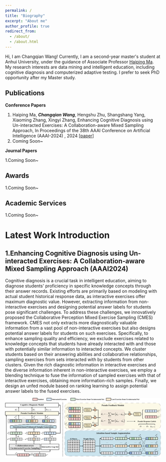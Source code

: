 ```yaml
---
permalink: /
title: "Biography"
excerpt: "About me"
author_profile: true
redirect_from: 
  - /about/
  - /about.html
---
```


Hi, I am Changqian Wang! Currently, I am a second-year master's student at Anhui University, under the guidance of Associate Professor [Haiping Ma](https://wky.ahu.edu.cn/2023/0926/c13481a316092/page.htm). My research interests are data mining and intelligent education, including cognitive diagnosis and computerized adaptive testing. I prefer to seek PhD opportunity after my Master study.

Publications
------
**Conference Papers**

1. Haiping Ma, ***Changqian Wang***, Hengshu Zhu, Shangshang Yang, Xiaoming Zhang, Xingyi Zhang, Enhancing Cognitive Diagnosis using Un-interacted Exercises: A Collaboration-aware Mixed Sampling Approach, In Proceedings of the 38th AAAI Conference on Artificial Intelligence (AAAI-2024) , 2024 [[paper](https://arxiv.org/abs/2312.10110)]
1. Coming Soon~ 

**Journal Papers**

1.Coming Soon~

Awards
------
1.Coming Soon~

Academic Services
------
1.Coming Soon~

Latest Work Introduction
=====

1.Enhancing Cognitive Diagnosis using Un-interacted Exercises: A Collaboration-aware Mixed Sampling Approach (AAAI2024)
------

Cognitive diagnosis is a crucial task in intelligent education, aiming to diagnose students' proficiency in specific knowledge concepts through their answer records. Existing efforts are primarily based on modeling with actual student historical response data, as interactive exercises offer maximum diagnostic value. However, extracting information from non-interactive exercises and designing potential answer labels for students pose significant challenges. To address these challenges, we innovatively proposed the Collaborative Perception Mixed Exercise Sampling (CMES) framework. CMES not only extracts more diagnostically valuable information from a vast pool of non-interactive exercises but also designs potential answer labels for students on such exercises. Specifically, to enhance sampling quality and efficiency, we exclude exercises related to knowledge concepts that students have already interacted with and those with potentially similar information to interacted concepts. We cluster students based on their answering abilities and collaborative relationships, sampling exercises from sets interacted with by students from other clusters. Given the rich diagnostic information in interactive exercises and the diverse information inherent in non-interactive exercises, we employ a blending technique to fuse the information of sampled exercises with that of interactive exercises, obtaining more information-rich samples. Finally, we design an unfed module based on ranking learning to assign potential answer labels to the fused exercises.

![CMES](/models/cmes.png)


